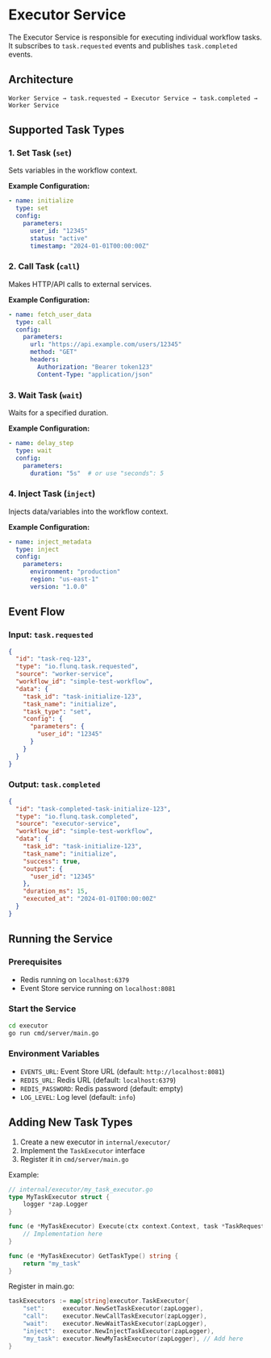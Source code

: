 # Executor Service

The Executor Service is responsible for executing individual workflow tasks. It subscribes to `task.requested` events and publishes `task.completed` events.

## Architecture

```
Worker Service → task.requested → Executor Service → task.completed → Worker Service
```

## Supported Task Types

### 1. Set Task (`set`)
Sets variables in the workflow context.

**Example Configuration:**
```yaml
- name: initialize
  type: set
  config:
    parameters:
      user_id: "12345"
      status: "active"
      timestamp: "2024-01-01T00:00:00Z"
```

### 2. Call Task (`call`)
Makes HTTP/API calls to external services.

**Example Configuration:**
```yaml
- name: fetch_user_data
  type: call
  config:
    parameters:
      url: "https://api.example.com/users/12345"
      method: "GET"
      headers:
        Authorization: "Bearer token123"
        Content-Type: "application/json"
```

### 3. Wait Task (`wait`)
Waits for a specified duration.

**Example Configuration:**
```yaml
- name: delay_step
  type: wait
  config:
    parameters:
      duration: "5s"  # or use "seconds": 5
```

### 4. Inject Task (`inject`)
Injects data/variables into the workflow context.

**Example Configuration:**
```yaml
- name: inject_metadata
  type: inject
  config:
    parameters:
      environment: "production"
      region: "us-east-1"
      version: "1.0.0"
```

## Event Flow

### Input: `task.requested`
```json
{
  "id": "task-req-123",
  "type": "io.flunq.task.requested",
  "source": "worker-service",
  "workflow_id": "simple-test-workflow",
  "data": {
    "task_id": "task-initialize-123",
    "task_name": "initialize",
    "task_type": "set",
    "config": {
      "parameters": {
        "user_id": "12345"
      }
    }
  }
}
```

### Output: `task.completed`
```json
{
  "id": "task-completed-task-initialize-123",
  "type": "io.flunq.task.completed",
  "source": "executor-service",
  "workflow_id": "simple-test-workflow",
  "data": {
    "task_id": "task-initialize-123",
    "task_name": "initialize",
    "success": true,
    "output": {
      "user_id": "12345"
    },
    "duration_ms": 15,
    "executed_at": "2024-01-01T00:00:00Z"
  }
}
```

## Running the Service

### Prerequisites
- Redis running on `localhost:6379`
- Event Store service running on `localhost:8081`

### Start the Service
```bash
cd executor
go run cmd/server/main.go
```

### Environment Variables
- `EVENTS_URL`: Event Store URL (default: `http://localhost:8081`)
- `REDIS_URL`: Redis URL (default: `localhost:6379`)
- `REDIS_PASSWORD`: Redis password (default: empty)
- `LOG_LEVEL`: Log level (default: `info`)

## Adding New Task Types

1. Create a new executor in `internal/executor/`
2. Implement the `TaskExecutor` interface
3. Register it in `cmd/server/main.go`

Example:
```go
// internal/executor/my_task_executor.go
type MyTaskExecutor struct {
    logger *zap.Logger
}

func (e *MyTaskExecutor) Execute(ctx context.Context, task *TaskRequest) (*TaskResult, error) {
    // Implementation here
}

func (e *MyTaskExecutor) GetTaskType() string {
    return "my_task"
}
```

Register in main.go:
```go
taskExecutors := map[string]executor.TaskExecutor{
    "set":     executor.NewSetTaskExecutor(zapLogger),
    "call":    executor.NewCallTaskExecutor(zapLogger),
    "wait":    executor.NewWaitTaskExecutor(zapLogger),
    "inject":  executor.NewInjectTaskExecutor(zapLogger),
    "my_task": executor.NewMyTaskExecutor(zapLogger), // Add here
}
```
